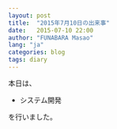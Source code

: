 ```yaml
---
layout: post
title:  "2015年7月10日の出来事"
date:   2015-07-10 22:00
author: "FUNABARA Masao"
lang: "ja"
categories: blog
tags: diary
---
```


本日は、

* システム開発

を行いました。
